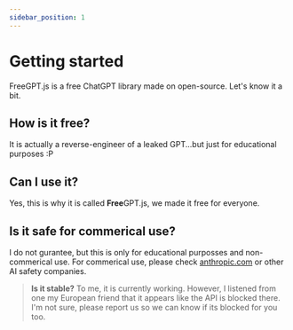 ```yaml
---
sidebar_position: 1
---
```


# Getting started

FreeGPT.js is a free ChatGPT library made on open-source. Let's know it a bit.

## How is it free?

It is actually a reverse-engineer of a leaked GPT...but just for educational purposes :P

## Can I use it?

Yes, this is why it is called **Free**GPT.js, we made it free for everyone.

## Is it safe for commerical use?

I do not gurantee, but this is only for educational purposses and non-commerical use. For commerical use, please check [anthropic.com](https://www.anthropic.com) or other AI safety companies.

> **Is it stable?**
> To me, it is currently working. However, I listened from one my European friend that it appears like the API is blocked there. I'm not sure, please report us so we can know if its blocked for you too.
